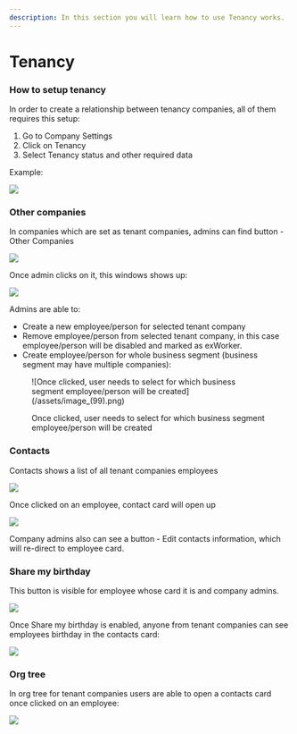```yaml
---
description: In this section you will learn how to use Tenancy works.
---
```


# Tenancy

### How to setup tenancy

In order to create a relationship between tenancy companies, all of them requires this setup:

1. Go to Company Settings
2. Click on Tenancy
3. Select Tenancy status and other required data

Example:&#x20;

![](</assets/image_(284).png>)

### Other companies

In companies which are set as tenant companies, admins can find button - Other Companies

![](</assets/image_(233).png>)

Once admin clicks on it, this windows shows up:

![](</assets/image_(285).png>)

Admins are able to:

* Create a new employee/person for selected tenant company
* Remove employee/person from selected tenant company, in this case employee/person will be disabled and marked as exWorker.
*   Create employee/person for whole business segment (business segment may have multiple companies):


<figure>
  ![Once clicked, user needs to select for which business segment employee/person will be created](/assets/image_(99).png)
  <figcaption>
    <p>Once clicked, user needs to select for which business segment employee/person will be created</p>
  </figcaption>
</figure>




### Contacts

Contacts shows a list of all tenant companies employees

![](</assets/image_(360).png>)

Once clicked on an employee, contact card will open up

![](</assets/image_(141).png>)

Company admins also can see a button - Edit contacts information, which will re-direct to employee card.

### Share my birthday

This button is visible for employee whose card it is and company admins.

![](</assets/image_(249).png>)

Once Share my birthday is enabled, anyone from tenant companies can see employees birthday in the contacts card:&#x20;

![](</assets/image_(152).png>)

### Org tree

In org tree for tenant companies users are able to open a contacts card once clicked on an employee:

![](</assets/image_(317).png>)
